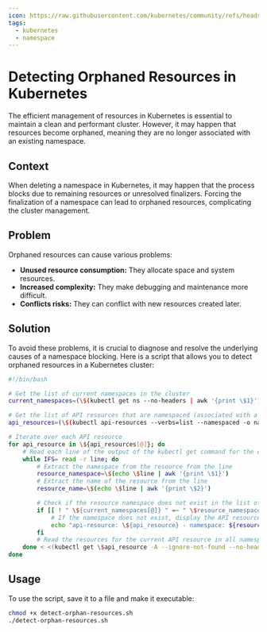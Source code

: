 ```yaml
---
icon: https://raw.githubusercontent.com/kubernetes/community/refs/heads/master/icons/svg/resources/unlabeled/ns.svg
tags:
  - kubernetes
  - namespace
---
```

# Detecting Orphaned Resources in Kubernetes

The efficient management of resources in Kubernetes is essential to maintain a clean and performant cluster. 
However, it may happen that resources become orphaned, meaning they are no longer associated with an existing namespace.

## Context

When deleting a namespace in Kubernetes, it may happen that the process blocks due to remaining resources or unresolved finalizers.
Forcing the finalization of a namespace can lead to orphaned resources, complicating the cluster management.

## Problem

Orphaned resources can cause various problems:
- **Unused resource consumption:** They allocate space and system resources.
- **Increased complexity:** They make debugging and maintenance more difficult.
- **Conflicts risks:** They can conflict with new resources created later.

## Solution

To avoid these problems, it is crucial to diagnose and resolve the underlying causes of a namespace blocking.
Here is a script that allows you to detect orphaned resources in a Kubernetes cluster:

```bash
#!/bin/bash

# Get the list of current namespaces in the cluster
current_namespaces=(\$(kubectl get ns --no-headers | awk '{print \$1}'))

# Get the list of API resources that are namespaced (associated with a namespace)
api_resources=(\$(kubectl api-resources --verbs=list --namespaced -o name))

# Iterate over each API resource
for api_resource in \${api_resources[@]}; do
    # Read each line of the output of the kubectl get command for the current API resource
    while IFS= read -r line; do
        # Extract the namespace from the resource from the line
        resource_namespace=\$(echo \$line | awk '{print \$1}')
        # Extract the name of the resource from the line
        resource_name=\$(echo \$line | awk '{print \$2}')

        # Check if the resource namespace does not exist in the list of current namespaces
        if [[ ! " \${current_namespaces[@]} " =~ " \$resource_namespace " ]]; then
            # If the namespace does not exist, display the API resource, the namespace and the resource name
            echo "api-resource: \${api_resource} - namespace: ${resource_namespace} - resource name: ${resource_name}"
        fi
        # Read the resources for the current API resource in all namespaces, ignoring errors if the namespace does not exist
    done < <(kubectl get \$api_resource -A --ignore-not-found --no-headers -o custom-columns="NAMESPACE:.metadata.namespace,NAME:.metadata.name")
done
```

## Usage

To use the script, save it to a file and make it executable:

```bash
chmod +x detect-orphan-resources.sh
./detect-orphan-resources.sh
```